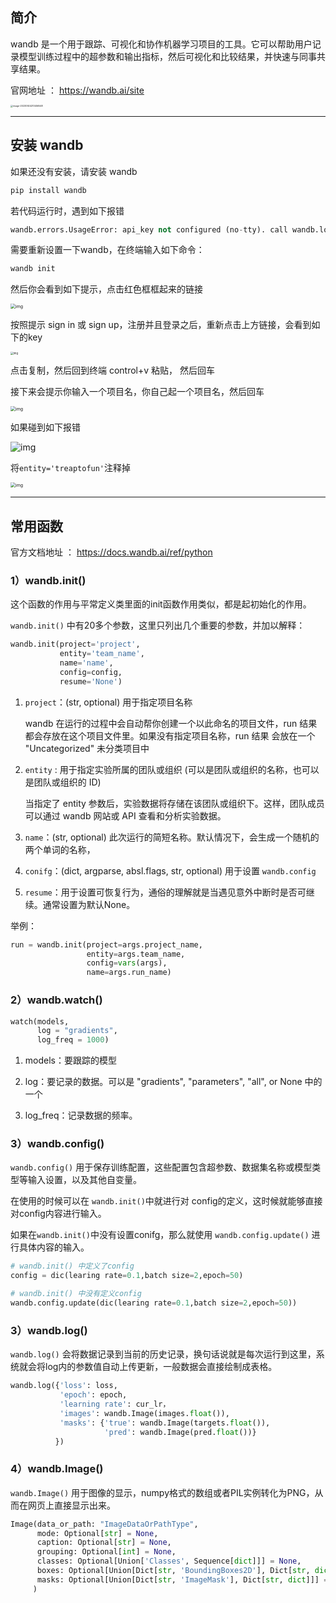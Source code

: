 

## 简介

wandb 是一个用于跟踪、可视化和协作机器学习项目的工具。它可以帮助用户记录模型训练过程中的超参数和输出指标，然后可视化和比较结果，并快速与同事共享结果。

官网地址 ： https://wandb.ai/site

<img src="https://p.ipic.vip/ofw8wa.png" alt="image-20230924213456548" style="zoom:25%;" style="left;"/>



----



## 安装 wandb 

如果还没有安装，请安装 wandb

```Python
pip install wandb
```

若代码运行时，遇到如下报错

```Python
wandb.errors.UsageError: api_key not configured (no-tty). call wandb.login(key=[your_api_key])
```

需要重新设置一下wandb，在终端输入如下命令：

```Python
wandb init
```

然后你会看到如下提示，点击红色框框起来的链接

<img src="https://p.ipic.vip/j72kq7.png" alt="img" style="zoom: 50%;" style="left;" />

按照提示 sign in 或 sign up，注册并且登录之后，重新点击上方链接，会看到如下的key

<img src="https://p.ipic.vip/k45vem.png" alt="img" style="zoom:30%;" style="left;" />

点击复制，然后回到终端 control+v 粘贴， 然后回车

接下来会提示你输入一个项目名，你自己起一个项目名，然后回车

<img src="https://p.ipic.vip/3uzkjh.png" alt="img" style="zoom:50%;" style="left;" />

如果碰到如下报错

![img](https://p.ipic.vip/plaf2d.png)

将`entity='treaptofun'`注释掉

<img src="https://p.ipic.vip/cmc34w.png" alt="img" style="zoom:50%;" style="left;" />





----



## 常用函数

官方文档地址 ： https://docs.wandb.ai/ref/python

### 1）wandb.init()
这个函数的作用与平常定义类里面的init函数作用类似，都是起初始化的作用。

`wandb.init()` 中有20多个参数，这里只列出几个重要的参数，并加以解释：

  ```python
  wandb.init(project='project',
             entity='team_name',
             name='name',
             config=config,
             resume='None')
  ```

1. `project`：(str, optional)  用于指定项目名称

   wandb 在运行的过程中会自动帮你创建一个以此命名的项目文件，run 结果 都会存放在这个项目文件里。如果没有指定项目名称，run 结果 会放在一个 "Uncategorized" 未分类项目中

2. `entity` :  用于指定实验所属的团队或组织 (可以是团队或组织的名称，也可以是团队或组织的 ID)

   当指定了 entity 参数后，实验数据将存储在该团队或组织下。这样，团队成员可以通过 wandb 网站或 API 查看和分析实验数据。

3. `name`：(str, optional) 此次运行的简短名称。默认情况下，会生成一个随机的两个单词的名称，

4. `conifg`：(dict, argparse, absl.flags, str, optional)  用于设置 `wandb.config`

5. `resume`：用于设置可恢复行为，通俗的理解就是当遇见意外中断时是否可继续。通常设置为默认None。

举例：

```python
run = wandb.init(project=args.project_name,
                 entity=args.team_name,
                 config=vars(args),
                 name=args.run_name)
```



### 2）wandb.watch()

```python
watch(models,
      log = "gradients",
      log_freq = 1000)
```

1. models：要跟踪的模型

2. log：要记录的数据。可以是  "gradients", "parameters", "all", or None  中的一个

3. log_freq：记录数据的频率。



### 3）wandb.config()
`wandb.config()` 用于保存训练配置，这些配置包含超参数、数据集名称或模型类型等输入设置，以及其他自变量。

在使用的时候可以在 `wandb.init()`中就进行对 config的定义，这时候就能够直接对config内容进行输入。

如果在`wandb.init()`中没有设置conifg，那么就使用 `wandb.config.update()` 进行具体内容的输入。

```python
# wandb.init() 中定义了config
config = dic(learing rate=0.1,batch size=2,epoch=50)

# wandb.init() 中没有定义config
wandb.config.update(dic(learing rate=0.1,batch size=2,epoch=50))
```



### 3）wandb.log() 
`wandb.log()` 会将数据记录到当前的历史记录，换句话说就是每次运行到这里，系统就会将log内的参数值自动上传更新，一般数据会直接绘制成表格。

```python
wandb.log({'loss': loss, 
           'epoch': epoch, 
           'learning rate': cur_lr，
           'images': wandb.Image(images.float()),
           'masks': {'true': wandb.Image(targets.float()),
                     'pred': wandb.Image(pred.float())}
          })
```



### 4）wandb.Image()

`wandb.Image()` 用于图像的显示，numpy格式的数组或者PIL实例转化为PNG，从而在网页上直接显示出来。

```python
Image(data_or_path: "ImageDataOrPathType",
      mode: Optional[str] = None,
      caption: Optional[str] = None,
      grouping: Optional[int] = None,
      classes: Optional[Union['Classes', Sequence[dict]]] = None,
      boxes: Optional[Union[Dict[str, 'BoundingBoxes2D'], Dict[str, dict]]] = None,
      masks: Optional[Union[Dict[str, 'ImageMask'], Dict[str, dict]]] = None
     )
```


